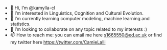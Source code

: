 - 👋 Hi, I’m @kamylla-cl
- 👀 I’m interested in Linguistics, Cognition and Cultural Evolution.
- 🌱 I’m currently learning computer modeling, machine learning and statistics.
- 💞️ I’m looking to collaborate on any topic related to my interests :)
- 📫 How to reach me: you can email me here s1665550@ed.ac.uk or find my twitter here https://twitter.com/CamieLalli

<!---
camielalli/about is a ✨ special ✨ repository because its `README.md` (this file) appears on your GitHub profile.
You can click the Preview link to take a look at your changes.
--->
